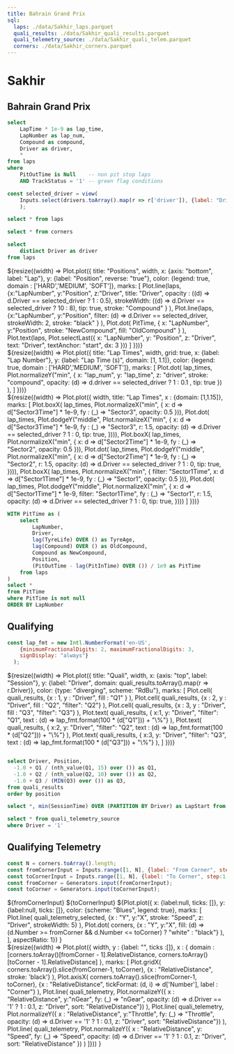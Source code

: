 ```yaml
---
title: Bahrain Grand Prix
sql:
  laps: ./data/Sakhir_laps.parquet
  quali_results: ./data/Sakhir_quali_results.parquet
  quali_telemetry_source: ./data/Sakhir_quali_telem.parquet
  corners: ./data/Sakhir_corners.parquet
---
```


<div class="hero">
<h1> Sakhir </h1>
<h2> Bahrain Grand Prix </h2>
</div>

```sql id=lap_times
select 
    LapTime * 1e-9 as lap_time, 
    LapNumber as lap_num, 
    Compound as compound, 
    Driver as driver, 
    *
from laps
where 
    PitOutTime is Null    -- non pit stop laps
    AND TrackStatus = '1' -- green flag conditions
```

```js
const selected_driver = view(
    Inputs.select(drivers.toArray().map(r => r['driver']), {label: "Driver:", value: 'VER'})
    );
```

```sql id=laps
select * from laps
```

```sql id=corners
select * from corners
```

```sql id=drivers
select 
    distinct Driver as driver
from laps
```

<div class="grid grid-cols-2">
<div class="card"> 
    ${resize((width) => Plot.plot({
        title: "Positions",
        width, 
        x: {axis: "bottom", label: "Lap"},
        y: {label: "Position", reverse: "true"},
        color: {legend: true, domain : ['HARD','MEDIUM', 'SOFT']},
        marks: [
            Plot.line(laps, 
              {x:"LapNumber", y:"Position", z:"Driver", title: "Driver",
              opacity : ((d) => d.Driver == selected_driver ? 1 : 0.5), 
              strokeWidth: ((d) => d.Driver == selected_driver ? 10 : 8), tip: true,
              stroke: "Compound"
              }
            ),
            Plot.line(laps, 
              {x:"LapNumber", y:"Position", 
              filter: (d) => d.Driver == selected_driver,
              strokeWidth: 2,
              stroke: "black"
              }
            ),
            Plot.dot(
              PitTime, {
                x: "LapNumber", y:"Position",
                stroke: "NewCompound", 
                fill: "OldCompound"
              }
            ),
            Plot.text(laps, Plot.selectLast({
              x: "LapNumber",
              y: "Position",
              z: "Driver",
              text: "Driver",
              textAnchor: "start",
              dx: 3
            }))
        ]
    }))}
</div>

<div class = "card">
<div>
${resize((width) => Plot.plot({
      title: "Lap Times",
      width,
      grid: true,
      x: {label: "Lap Number"},
      y: {label: "Lap Time (s)", domain: [1, 1.1]},
      color: {legend: true, domain : ['HARD','MEDIUM', 'SOFT']},
      marks: [
        Plot.dot(
            lap_times, 
            Plot.normalizeY("min", {
              x: "lap_num", y: "lap_time", z: "driver",
              stroke: "compound", 
              opacity: (d) => d.driver == selected_driver ? 1 : 0.1 ,
              tip: true
              })
        ), 
      ]
    }))}
</div>


</div>

<div class="card" style="grid-column: span 3; height: fit-content;"> 
  ${resize((width) => 
    Plot.plot({
      width, 
      title: "Lap Times",
      x : {domain: [1,1.15]},
      marks: [
        Plot.boxX(
          lap_times, 
          Plot.normalizeX("min", {
            x: d => d["Sector3Time"] * 1e-9, 
            fy : (_) => "Sector3",
            opacity: 0.5 
          })),
        Plot.dot(
          lap_times, 
          Plot.dodgeY("middle", 
            Plot.normalizeX("min", {
              x: d => d["Sector3Time"] * 1e-9, 
              fy : (_) => "Sector3",
              r: 1.5,
              opacity: (d) => d.Driver == selected_driver ? 1 : 0,
              tip: true,
          }))),
        Plot.boxX(
          lap_times, 
          Plot.normalizeX("min", {
            x: d => d["Sector2Time"] * 1e-9, 
            fy : (_) => "Sector2",
            opacity: 0.5 
          })),
      Plot.dot(
          lap_times, 
          Plot.dodgeY("middle", 
            Plot.normalizeX("min", {
              x: d => d["Sector2Time"] * 1e-9, 
              fy : (_) => "Sector2",
              r: 1.5,
              opacity: (d) => d.Driver == selected_driver ? 1 : 0,
              tip: true,
          }))), 
      Plot.boxX(
          lap_times, 
          Plot.normalizeX("min", {
            filter: "Sector1Time",
            x: d => d["Sector1Time"] * 1e-9, 
            fy : (_) => "Sector1",
            opacity: 0.5
          })),
      Plot.dot(
          lap_times, 
          Plot.dodgeY("middle", 
            Plot.normalizeX("min", {
              x: d => d["Sector1Time"] * 1e-9, 
              filter: "Sector1Time",
              fy : (_) => "Sector1",
              r: 1.5,
              opacity: (d) => d.Driver == selected_driver ? 1 : 0,
              tip: true,
          })))
      ]
    }))}
</div>

</div>


```sql id=PitTime
WITH PitTime as (
    select 
        LapNumber,
        Driver,
        lag(TyreLife) OVER () as TyreAge,
        lag(Compound) OVER () as OldCompound,
        Compound as NewCompound,
        Position,
        (PitOutTime - lag(PitInTime) OVER ()) / 1e9 as PitTime
    from laps
) 
select * 
from PitTime
where PitTime is not null
ORDER BY LapNumber
```

## Qualifying

```js
const lap_fmt = new Intl.NumberFormat('en-US', 
    {minimumFractionalDigits: 2, maximumFractionalDigits: 3, 
    signDisplay: "always"}
  );
```
<div class="grid grid-cols-2">
<div class="card"> 
    ${resize((width) => Plot.plot({
        title: "Quali",
        width, 
        x: {axis: "top", label: "Session"},
        y: {label: "Driver", domain: quali_results.toArray().map(r => r.Driver)},
        color: {type: "diverging", scheme: "RdBu"},
        marks: [
            Plot.cell(
              quali_results,
              {x : 1, y : "Driver",  fill : "Q1" }
            ),
            Plot.cell(
              quali_results,
              {x : 2, y : "Driver", fill : "Q2", "filter": "Q2"}
            ),
            Plot.cell(
              quali_results, 
              {x : 3, y : "Driver", fill : "Q3", "filter": "Q3"}
            ),
            Plot.text(
              quali_results,
              { x:1, y: "Driver", 
                "filter": "Q1",
                text : (d) => lap_fmt.format(100 * (d["Q1"])) + "\%"}
            ),
            Plot.text(
              quali_results,
              { x:2, y: "Driver",
                "filter": "Q2", 
                text : (d) => lap_fmt.format(100 * (d["Q2"])) + "\%"}
            ),
            Plot.text(
              quali_results,
              { x:3, y: "Driver", 
                "filter": "Q3",
                text : (d) => lap_fmt.format(100 * (d["Q3"])) + "\%"}
            ),
        ]
    }))}
  </div> 
</div>


```sql id=quali_results

select Driver, Position, 
  -1.0 + Q1 / (nth_value(Q1, 15) over ()) as Q1,
  -1.0 + Q2 / (nth_value(Q2, 10) over ()) as Q2,
  -1.0 + Q3 / (MIN(Q3) over ()) as Q3,
from quali_results
order by position
```

```sql id=quali_telemetry
select *, min(SessionTime) OVER (PARTITION BY Driver) as LapStart from quali_telemetry_source
```

```sql id=quali_telemetry_selected
select * from quali_telemetry_source
where Driver = '1'
```

## Qualifying Telemetry


```js
const N = corners.toArray().length;
const fromCornerInput = Inputs.range([1, N], {label: "From Corner", step:1, value: 1});
const toCornerInput = Inputs.range([1, N], {label: "To Corner", step:1, value : N});
const fromCorner = Generators.input(fromCornerInput);
const toCorner = Generators.input(toCornerInput);
```

<div>
  <div class="card">
  ${fromCornerInput}
  ${toCornerInput}
  ${Plot.plot({
        x: {label:null, ticks: []},
        y: {label:null, ticks: []},
        color: {scheme: "Blues", legend: true},
        marks: [
          Plot.line(
            quali_telemetry_selected, 
            {x : "Y", y:"X", stroke: "Speed", z: "Driver", strokeWidth: 5}
          ),
          Plot.dot(
            corners,
            {x : "Y", y:"X", 
            fill: (d) => (d.Number >= fromCorner && d.Number <= toCorner) ? "white" : "black"}
           ),
        ], 
      aspectRatio: 1})
    }
  </div>
  <div class="card"> 
  ${resize((width) => Plot.plot({
    width,
    y : {label: "", ticks :[]},
    x : { 
      domain : [corners.toArray()[fromCorner - 1].RelativeDistance, corners.toArray()[toCorner - 1].RelativeDistance]
    },
    marks: [
      Plot.gridX(
        corners.toArray().slice(fromCorner-1, toCorner), 
        {x : "RelativeDistance", stroke: 'black'}
      ),
      Plot.axisX(
        corners.toArray().slice(fromCorner-1, toCorner),
        {x : "RelativeDistance", tickFormat: (d, i) => d['Number'], label : "Corner"}
      ),
      Plot.line(
        quali_telemetry, 
        Plot.normalizeY({
          x : "RelativeDistance", y:"nGear", fy: (_) => "nGear",
          opacity: (d) => d.Driver == '1' ? 1 : 0.1,
          z: "Driver", sort: "RelativeDistance"})
    ), 
    Plot.line(
        quali_telemetry, 
        Plot.normalizeY({
          x : "RelativeDistance", y:"Throttle", fy: (_) => "Throttle",
          opacity: (d) => d.Driver == '1' ? 1 : 0.1,
          z: "Driver", sort: "RelativeDistance"})
    ),
    Plot.line(
        quali_telemetry,
        Plot.normalizeY({
          x : "RelativeDistance", y: "Speed", fy: (_) => "Speed",
          opacity: (d) => d.Driver == '1' ? 1 : 0.1,
          z: "Driver", sort: "RelativeDistance" })
    )
    ]}))
  }
  </div>
  
</div>
